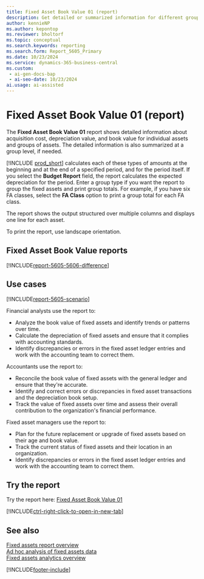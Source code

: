 ```yaml
---
title: Fixed Asset Book Value 01 (report)
description: Get detailed or summarized information for different groups of assets about acquisition cost, depreciation value, and book value.
author: kennieNP
ms.author: kepontop
ms.reviewer: bholtorf
ms.topic: conceptual
ms.search.keywords: reporting
ms.search.form: Report_5605_Primary
ms.date: 10/23/2024
ms.service: dynamics-365-business-central
ms.custom:
 - ai-gen-docs-bap
 - ai-seo-date: 10/23/2024
ai.usage: ai-assisted
---
```


# Fixed Asset Book Value 01 (report)

The **Fixed Asset Book Value 01** report shows detailed information about acquisition cost, depreciation value, and book value for individual assets and groups of assets. The detailed information is also summarized at a group level, if needed.

[!INCLUDE [prod_short](../includes/prod_short.md)] calculates each of these types of amounts at the beginning and at the end of a specified period, and for the period itself. If you select the **Budget Report** field, the report calculates the expected depreciation for the period. Enter a group type if you want the report to group the fixed assets and print group totals. For example, if you have six FA classes, select the **FA Class** option to print a group total for each FA class.

The report shows the output structured over multiple columns and displays one line for each asset.

To print the report, use landscape orientation.

## Fixed Asset Book Value reports

[!INCLUDE[report-5605-5606-difference](../includes/report-5605-5606-difference.md)]

## Use cases

[!INCLUDE[report-5605-scenario](../includes/report-5605-scenario-include.md)]

<!-- 

Prompt

Below is a report in an ERP system. Provide 3-4 use cases for different personas working with fixed asset management or finance for fixed assets.

Format like this:    
  
As a <persona>, use the report to    
* use case 1  
* use case 2    

Do not capitalize the persona names. 

Do not start lines with "Use the data to"

## Report name
Fixed Asset Book Value 01

## Report description
The *Fixed Asset Book Value 01* report shows detailed information for different groups of assets about acquisition cost, depreciation value and book value. 
The detailed information are also summarized at a group level if needed. 
The report shows the output structured over multiple columns and displays one line for each asset. 
For print, use landscape orientation to fit the page. 

### Use cases
Get detailed or summarized information for different groups of assets about acquisition cost, depreciation value and book value.
Track the financial details of fixed assets over time, helping your business manage your assets more effectively by providing insights into your value change.

Please include your data sources and URLs

-->

Financial analysts use the report to:

* Analyze the book value of fixed assets and identify trends or patterns over time.
* Calculate the depreciation of fixed assets and ensure that it complies with accounting standards.
* Identify discrepancies or errors in the fixed asset ledger entries and work with the accounting team to correct them.

Accountants use the report to:

* Reconcile the book value of fixed assets with the general ledger and ensure that they're accurate.
* Identify and correct errors or discrepancies in fixed asset transactions and the depreciation book setup.
* Track the value of fixed assets over time and assess their overall contribution to the organization's financial performance.

Fixed asset managers use the report to:

* Plan for the future replacement or upgrade of fixed assets based on their age and book value.
* Track the current status of fixed assets and their location in an organization.
* Identify discrepancies or errors in the fixed asset ledger entries and work with the accounting team to correct them.

## Try the report

Try the report here: [Fixed Asset Book Value 01](https://businesscentral.dynamics.com?report=5605)

[!INCLUDE[ctrl-right-click-to-open-in-new-tab](../includes/ctrl-right-click-to-open-in-new-tab.md)]

## See also

[Fixed assets report overview](../fa-reports.md)  
[Ad hoc analysis of fixed assets data](../ad-hoc-analysis-fa.md)  
[Fixed assets analytics overview](../fa-analytics-overview.md)  

[!INCLUDE[footer-include](../includes/footer-banner.md)]